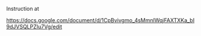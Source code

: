 Instruction at

https://docs.google.com/document/d/1CpBvivgmo_4sMmnlWqjFAXTXKa_bI9dJVSQLPZIu7Vg/edit
